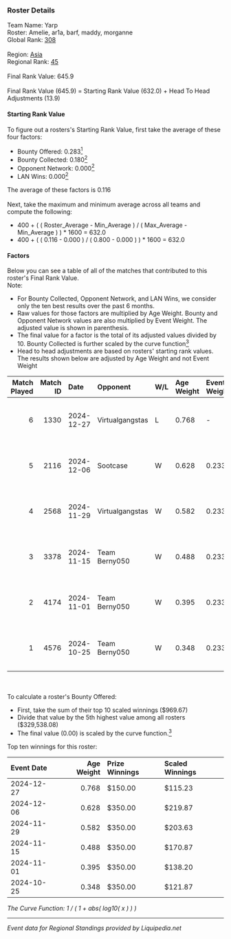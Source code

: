 ### Roster Details<br />
Team Name: Yarp<br />
Roster: Amelie, ar1a, barf, maddy, morganne<br />
Global Rank: [308](../standings_global.md)<br />
<br />
Region: [Asia]( ../standings_asia.md)<br />
Regional Rank: [45]( ../standings_asia.md)<br />
<br />
Final Rank Value:  645.9<br />
<br />
Final Rank Value (645.9) = Starting Rank Value (632.0) + Head To Head Adjustments (13.9)<br />

#### Starting Rank Value<br />
To figure out a rosters's Starting Rank Value, first take the average of these four factors:<br />
- Bounty Offered: 0.283[<sup>1</sup>](#table2)
- Bounty Collected: 0.180[<sup>2</sup>](#table1)
- Opponent Network: 0.000[<sup>2</sup>](#table1)
- LAN Wins: 0.000[<sup>2</sup>](#table1)

The average of these factors is 0.116<br />
<br />
Next, take the maximum and minimum average across all teams and compute the following:<br />
- 400 + ( ( Roster_Average - Min_Average ) / ( Max_Average - Min_Average ) ) * 1600 = 632.0
- 400 + ( ( 0.116 - 0.000 ) / ( 0.800 - 0.000 ) ) * 1600 = 632.0


#### Factors<br />
Below you can see a table of all of the matches that contributed to this roster's Final Rank Value.<br />
Note:<br />

- For Bounty Collected, Opponent Network, and LAN Wins, we consider only the ten best results over the past 6 months.
- Raw values for those factors are multiplied by Age Weight. Bounty and Opponent Network values are also multiplied by Event Weight. The adjusted value is shown in parenthesis.
- The final value for a factor is the total of its adjusted values divided by 10. Bounty Collected is further scaled by the curve function[<sup>3</sup>](#curveFunction)
- Head to head adjustments are based on rosters' starting rank values. The results shown below are adjusted by Age Weight and not Event Weight
<span id="table1"></span><br />


| Match Played | Match ID | Date       | Opponent        | W/L | Age Weight | Event Weight | Bounty Collected | Opponent Network | LAN Wins  | H2H Adj. | Roster                              |
| -: | -: | :- | :- | :- | :- | :- | :- | :- | :- | -: | :- |
|            6 |     1330 | 2024-12-27 | Virtualgangstas | L   | 0.768      | -            | -                | -                | -         |   -13.31 | Amelie, ar1a, barf, maddy, morganne |
|            5 |     2116 | 2024-12-06 | Sootcase        | W   | 0.628      | 0.233        | 0.000 (0.000)    | 0.000 (0.000)    | 0 (0.000) |     6.04 | Amelie, ar1a, maddy, Mew, morganne  |
|            4 |     2568 | 2024-11-29 | Virtualgangstas | W   | 0.582      | 0.233        | 0.001 (0.000)    | 0.036 (0.005)    | 0 (0.000) |     8.45 | Amelie, ar1a, barf, maddy, morganne |
|            3 |     3378 | 2024-11-15 | Team Berny050   | W   | 0.488      | 0.233        | 0.000 (0.000)    | 0.000 (0.000)    | 0 (0.000) |     4.96 | Amelie, ar1a, barf, maddy, morganne |
|            2 |     4174 | 2024-11-01 | Team Berny050   | W   | 0.395      | 0.233        | 0.000 (0.000)    | 0.000 (0.000)    | 0 (0.000) |     4.15 | Amelie, ar1a, barf, maddy, morganne |
|            1 |     4576 | 2024-10-25 | Team Berny050   | W   | 0.348      | 0.233        | 0.000 (0.000)    | 0.000 (0.000)    | 0 (0.000) |     3.58 | Amelie, ar1a, barf, maddy, morganne |

<br />
<span id="table2"></span><br />
To calculate a roster's Bounty Offered:<br />

- First, take the sum of their top 10 scaled winnings ($969.67)
- Divide that value by the 5th highest value among all rosters ($329,538.08)
- The final value (0.00) is scaled by the curve function.[<sup>3</sup>](#curveFunction)

Top ten winnings for this roster:<br />

| Event Date | Age Weight | Prize Winnings | Scaled Winnings |
| :- | -: | :- | :- |
| 2024-12-27 |      0.768 | $150.00        | $115.23         |
| 2024-12-06 |      0.628 | $350.00        | $219.87         |
| 2024-11-29 |      0.582 | $350.00        | $203.63         |
| 2024-11-15 |      0.488 | $350.00        | $170.87         |
| 2024-11-01 |      0.395 | $350.00        | $138.20         |
| 2024-10-25 |      0.348 | $350.00        | $121.87         |


<span id="curveFunction"></span>_The Curve Function: 1 / ( 1 + abs( log10( x ) ) )_<br />

---
_Event data for Regional Standings provided by Liquipedia.net_<br />
